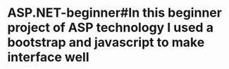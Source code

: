 # ASP.NET-beginner#In this beginner project of ASP technology I used a bootstrap and javascript to make interface well
